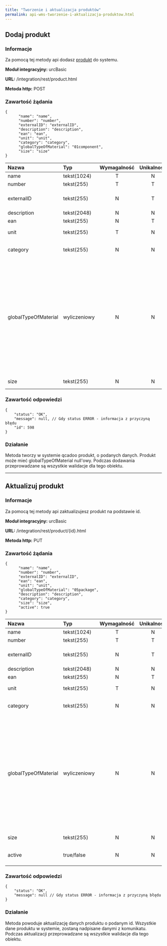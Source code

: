 ```yaml
---
title: "Tworzenie i aktualizacja produktów"
permalink: api-wms-tworzenie-i-aktualizacja-produktow.html
---
```


## Dodaj produkt

### Informacje

Za pomocą tej metody api dodasz [produkt](/produkty) do systemu.

  **Moduł integracyjny:** urcBasic

  **URL:** /integration/rest/product.html

  **Metoda http:** POST

### Zawartość żądania
~~~~~~~~
{
      "name": "name",
      "number": "number",
      "externalID": "externalID", 
      "description": "description",
      "ean": "ean",
      "unit": "unit",
      "category": "category",
      "globalTypeOfMaterial": "01component",
      "size": "size"
}
~~~~~~~~

Nazwa | Typ          | Wymagalność | Unikalność | Zawartość
:-|:-------------|:-----------:|:----------:|:-
name | tekst(1024)  |      T      |     N      | nazwa
number | tekst(255)   |      T      |     T      | numer
externalID | tekst(255)        |      N      |     T      | id/numer w systemie zewnętrznym
description | tekst(2048)  |      N      |     N      | opis
ean | tekst(255)        |      N      |     T     | ean
unit | tekst(255)   |      T      |     N      | jednostka ze słownika
category | tekst(255)   |      N      |     N      | kategoria produktu ze słownika
globalTypeOfMaterial | wyliczeniowy |      N      |     N      | globalny typ materiału. Możliwe wartości to: <br/>- 01component - surowiec, <br/>- 02intermediate - półprodukt, <br/>- 03finalProduct - produkt finalny, <br/>- 04waste - odpad, <br/>- 05package - opakowanie
size | tekst(255)   |      N      |     N      | numer rozmiaru

### Zawartość odpowiedzi
~~~~~~~~
{
    "status": "OK",
    "message": null, // Gdy status ERROR - informacja z przyczyną błędu
    "id": 598
}
~~~~~~~~

### Działanie
Metoda tworzy w systemie qcadoo produkt, o podanych danych. Produkt może mieć globalTypeOfMaterial null'owy. Podczas dodawania przeprowadzane są wszystkie walidacje dla tego obiektu.

---

## Aktualizuj produkt

### Informacje

Za pomocą tej metody api zaktualizujesz produkt na podstawie id.

  **Moduł integracyjny:** urcBasic

  **URL:** /integration/rest/product/{id}.html

  **Metoda http:** PUT

### Zawartość żądania
~~~~~~~~
{
      "name": "name",
      "number": "number",
      "externalID": "externalID",
      "ean": "ean",
      "unit": "unit",
      "globalTypeOfMaterial": "05package",
      "description": "description",
      "category": "category",
      "size": "size",
      "active": true
}
~~~~~~~~

Nazwa | Typ          | Wymagalność | Unikalność | Zawartość
:-|:-------------|:-----------:|:----------:|:-
name | tekst(1024)  |      T      |     N      | nazwa
number | tekst(255)   |      T      |     T      | numer
externalID | tekst(255)        |      N      |     T      | id/numer w systemie zewnętrznym
description | tekst(2048)  |      N      |     N      | opis
ean | tekst(255)        |      N      |     T      | ean
unit | tekst(255)   |      T      |     N      | jednostka ze słownika
category | tekst(255)   |      N      |     N      | kategoria produktu ze słownika
globalTypeOfMaterial | wyliczeniowy |      N      |     N      | globalny typ materiału. Możliwe wartości to: <br/>- 01component - surowiec, <br/>- 02intermediate - półprodukt, <br/>- 03finalProduct - produkt finalny, <br/>- 04waste - odpad, <br/>- 05package - opakowanie
size | tekst(255)   |      N      |     N      | numer rozmiaru
active | true/false      |      N      |     N      | aktywny (wartość domyślna true)

### Zawartość odpowiedzi
~~~~~~~~
{
    "status": "OK",
    "message": null // Gdy status ERROR - informacja z przyczyną błędu
}
~~~~~~~~

### Działanie
Metoda powoduje aktualizację danych produktu o podanym id. Wszystkie dane produktu w systemie, zostaną nadpisane danymi z komunikatu. Podczas aktualizacji przeprowadzane są wszystkie walidacje dla tego obiektu.

